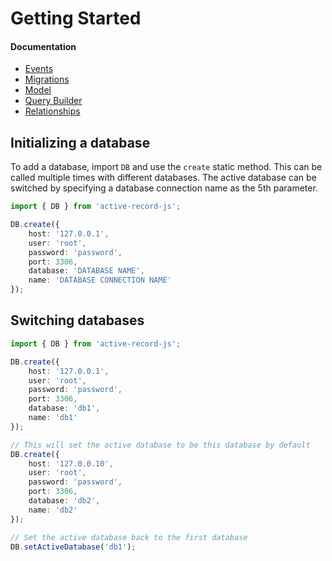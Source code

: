 # Getting Started


#### Documentation

- [Events](Events.md)
- [Migrations](Migrations.md)
- [Model](Model.md)
- [Query Builder](QueryBuilder.md)
- [Relationships](Relationships.md)


## Initializing a database

To add a database, import ```DB``` and use the ```create``` static method. This can be called multiple times with
different databases. The active database can be switched by specifying a database connection name as the 5th
parameter.

```typescript
import { DB } from 'active-record-js';

DB.create({
    host: '127.0.0.1',
    user: 'root',
    password: 'password',
    port: 3306,
    database: 'DATABASE NAME',
    name: 'DATABASE CONNECTION NAME'
});
```


## Switching databases

```typescript
import { DB } from 'active-record-js';

DB.create({
    host: '127.0.0.1',
    user: 'root',
    password: 'password',
    port: 3306,
    database: 'db1',
    name: 'db1'
});

// This will set the active database to be this database by default
DB.create({
    host: '127.0.0.10',
    user: 'root',
    password: 'password',
    port: 3306,
    database: 'db2',
    name: 'db2'
});

// Set the active database back to the first database
DB.setActiveDatabase('db1');
```
